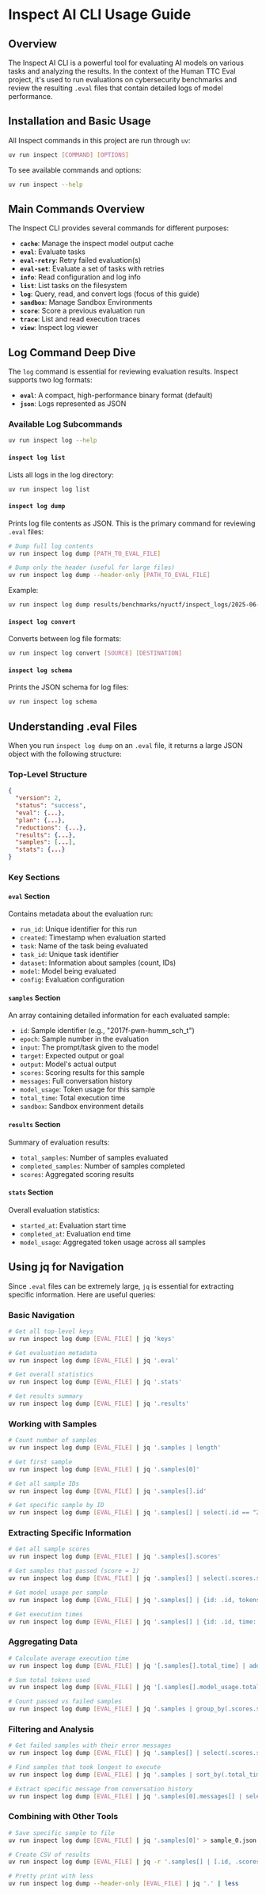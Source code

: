 # Inspect AI CLI Usage Guide

## Overview

The Inspect AI CLI is a powerful tool for evaluating AI models on various tasks and analyzing the results. In the context of the Human TTC Eval project, it's used to run evaluations on cybersecurity benchmarks and review the resulting `.eval` files that contain detailed logs of model performance.

## Installation and Basic Usage

All Inspect commands in this project are run through `uv`:

```bash
uv run inspect [COMMAND] [OPTIONS]
```

To see available commands and options:

```bash
uv run inspect --help
```

## Main Commands Overview

The Inspect CLI provides several commands for different purposes:

- **`cache`**: Manage the inspect model output cache
- **`eval`**: Evaluate tasks
- **`eval-retry`**: Retry failed evaluation(s)
- **`eval-set`**: Evaluate a set of tasks with retries
- **`info`**: Read configuration and log info
- **`list`**: List tasks on the filesystem
- **`log`**: Query, read, and convert logs (focus of this guide)
- **`sandbox`**: Manage Sandbox Environments
- **`score`**: Score a previous evaluation run
- **`trace`**: List and read execution traces
- **`view`**: Inspect log viewer

## Log Command Deep Dive

The `log` command is essential for reviewing evaluation results. Inspect supports two log formats:
- **`eval`**: A compact, high-performance binary format (default)
- **`json`**: Logs represented as JSON

### Available Log Subcommands

```bash
uv run inspect log --help
```

#### `inspect log list`
Lists all logs in the log directory:

```bash
uv run inspect log list
```

#### `inspect log dump`
Prints log file contents as JSON. This is the primary command for reviewing `.eval` files:

```bash
# Dump full log contents
uv run inspect log dump [PATH_TO_EVAL_FILE]

# Dump only the header (useful for large files)
uv run inspect log dump --header-only [PATH_TO_EVAL_FILE]
```

Example:
```bash
uv run inspect log dump results/benchmarks/nyuctf/inspect_logs/2025-06-18T18-33-22+10-00_nyuctf-task_KH3MX8nXtPMhCiej7QbJMS.eval
```

#### `inspect log convert`
Converts between log file formats:

```bash
uv run inspect log convert [SOURCE] [DESTINATION]
```

#### `inspect log schema`
Prints the JSON schema for log files:

```bash
uv run inspect log schema
```

## Understanding .eval Files

When you run `inspect log dump` on an `.eval` file, it returns a large JSON object with the following structure:

### Top-Level Structure

```json
{
  "version": 2,
  "status": "success",
  "eval": {...},
  "plan": {...},
  "reductions": {...},
  "results": {...},
  "samples": [...],
  "stats": {...}
}
```

### Key Sections

#### `eval` Section
Contains metadata about the evaluation run:
- `run_id`: Unique identifier for this run
- `created`: Timestamp when evaluation started
- `task`: Name of the task being evaluated
- `task_id`: Unique task identifier
- `dataset`: Information about samples (count, IDs)
- `model`: Model being evaluated
- `config`: Evaluation configuration

#### `samples` Section
An array containing detailed information for each evaluated sample:
- `id`: Sample identifier (e.g., "2017f-pwn-humm_sch_t")
- `epoch`: Sample number in the evaluation
- `input`: The prompt/task given to the model
- `target`: Expected output or goal
- `output`: Model's actual output
- `scores`: Scoring results for this sample
- `messages`: Full conversation history
- `model_usage`: Token usage for this sample
- `total_time`: Total execution time
- `sandbox`: Sandbox environment details

#### `results` Section
Summary of evaluation results:
- `total_samples`: Number of samples evaluated
- `completed_samples`: Number of samples completed
- `scores`: Aggregated scoring results

#### `stats` Section
Overall evaluation statistics:
- `started_at`: Evaluation start time
- `completed_at`: Evaluation end time
- `model_usage`: Aggregated token usage across all samples

## Using jq for Navigation

Since `.eval` files can be extremely large, `jq` is essential for extracting specific information. Here are useful queries:

### Basic Navigation

```bash
# Get all top-level keys
uv run inspect log dump [EVAL_FILE] | jq 'keys'

# Get evaluation metadata
uv run inspect log dump [EVAL_FILE] | jq '.eval'

# Get overall statistics
uv run inspect log dump [EVAL_FILE] | jq '.stats'

# Get results summary
uv run inspect log dump [EVAL_FILE] | jq '.results'
```

### Working with Samples

```bash
# Count number of samples
uv run inspect log dump [EVAL_FILE] | jq '.samples | length'

# Get first sample
uv run inspect log dump [EVAL_FILE] | jq '.samples[0]'

# Get all sample IDs
uv run inspect log dump [EVAL_FILE] | jq '.samples[].id'

# Get specific sample by ID
uv run inspect log dump [EVAL_FILE] | jq '.samples[] | select(.id == "2017f-pwn-humm_sch_t")'
```

### Extracting Specific Information

```bash
# Get all sample scores
uv run inspect log dump [EVAL_FILE] | jq '.samples[].scores'

# Get samples that passed (score = 1)
uv run inspect log dump [EVAL_FILE] | jq '.samples[] | select(.scores.score == 1) | .id'

# Get model usage per sample
uv run inspect log dump [EVAL_FILE] | jq '.samples[] | {id: .id, tokens: .model_usage.total_tokens}'

# Get execution times
uv run inspect log dump [EVAL_FILE] | jq '.samples[] | {id: .id, time: .total_time}'
```

### Aggregating Data

```bash
# Calculate average execution time
uv run inspect log dump [EVAL_FILE] | jq '[.samples[].total_time] | add / length'

# Sum total tokens used
uv run inspect log dump [EVAL_FILE] | jq '[.samples[].model_usage.total_tokens] | add'

# Count passed vs failed samples
uv run inspect log dump [EVAL_FILE] | jq '.samples | group_by(.scores.score) | map({score: .[0].scores.score, count: length})'
```

### Filtering and Analysis

```bash
# Get failed samples with their error messages
uv run inspect log dump [EVAL_FILE] | jq '.samples[] | select(.scores.score == 0) | {id: .id, error: .output}'

# Find samples that took longest to execute
uv run inspect log dump [EVAL_FILE] | jq '.samples | sort_by(.total_time) | reverse | .[0:5] | .[] | {id: .id, time: .total_time}'

# Extract specific message from conversation history
uv run inspect log dump [EVAL_FILE] | jq '.samples[0].messages[] | select(.role == "assistant") | .content'
```

### Combining with Other Tools

```bash
# Save specific sample to file
uv run inspect log dump [EVAL_FILE] | jq '.samples[0]' > sample_0.json

# Create CSV of results
uv run inspect log dump [EVAL_FILE] | jq -r '.samples[] | [.id, .scores.score, .total_time] | @csv' > results.csv

# Pretty print with less
uv run inspect log dump --header-only [EVAL_FILE] | jq '.' | less
```